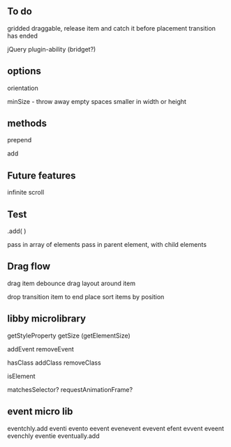 
## To do

<!-- animation callback -->

gridded draggable, release item and catch it before placement transition has ended

<!-- on resize, don't trigger layout if size hasn't changed -->

<!-- placed draggable item should be on top when released -->

jQuery plugin-ability (bridget?)

<!-- animation
1. set transform to new destination
2. once element reaches destination, remove transform, set top/left -->

## options

orientation
<!-- rowHeight -->
<!-- columnWidth -->
<!-- placeElements -->
<!-- transitionDuration -->
minSize - throw away empty spaces smaller in width or height


## methods

prepend
<!-- append -->
<!-- destroy -->
<!-- layoutItems -->
<!-- layout -->
add
<!-- remove -->

## Future features

infinite scroll

<!-- drag & drop -->


## Test

.add( )

pass in array of elements
pass in parent element, with child elements


## Drag flow

drag item
debounce drag
  layout around item

drop
  transition item to end place
  sort items by position



## libby microlibrary

getStyleProperty
getSize (getElementSize)

addEvent
removeEvent

hasClass
addClass
removeClass

isElement

matchesSelector?
requestAnimationFrame?


## event micro lib

eventchly.add
eventi
evento
eevent
evenevent
evevent
efent
evvent
eveent
evenchly
eventie
eventually.add
